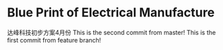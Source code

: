 ﻿# Blue Print of Electrical Manufacture
达峰科技初步方案4月份
This is the second commit from master!
This is the first commit from feature branch!


